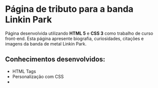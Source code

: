 # Página de tributo para a banda Linkin Park

Página desenvolvida utilizando **HTML 5** e **CSS 3** como trabalho de curso front-end.
Esta página apresente biografia, curiosidades, citações e imagens da banda de metal Linkin Park.


## Conhecimentos desenvolvidos:
- HTML Tags
- Personalização com CSS
- 
